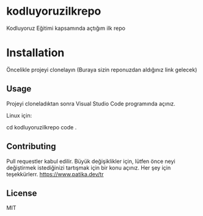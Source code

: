 # kodluyoruzilkrepo
Kodluyoruz Eğitimi kapsamında açtığım ilk repo
# Installation
Öncelikle projeyi clonelayın (Buraya sizin reponuzdan aldığınız link gelecek)


## Usage
Projeyi cloneladıktan sonra Visual Studio Code programında açınız.

Linux için:

cd kodluyoruzilkrepo
code .
 
## Contributing
Pull requestler kabul edilir. Büyük değişiklikler için, lütfen önce neyi değiştirmek istediğinizi tartışmak için bir konu açınız. Her şey için teşekkürlerr. https://www.patika.dev/tr

## License
MIT
